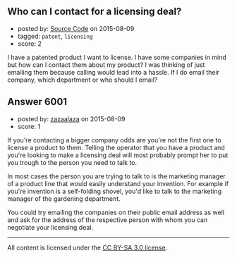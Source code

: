 ## Who can I contact for a licensing deal?

- posted by: [Source Code](https://stackexchange.com/users/6593558/source-code) on 2015-08-09
- tagged: `patent`, `licensing`
- score: 2

<p>I have a patented product I want to license. I have some companies in mind but how can I contact them about my product? I was thinking of just emailing them because calling would lead into a hassle. If I do email their company, which department or who should I email? </p>



## Answer 6001

- posted by: [zazaalaza](https://stackexchange.com/users/4672194/zazaalaza) on 2015-08-09
- score: 1

<p>If you're contacting a bigger company odds are you're not the first one to license a product to them. Telling the operator that you have a product and you're looking to make a licensing deal will most probably prompt her to put you trough to the person you need to talk to.</p>

<p>In most cases the person you are trying to talk to is the marketing manager of a product line that would easily understand your invention. For example if you're invention is a self-folding shovel, you'd like to talk to the marketing manager of the gardening department.</p>

<p>You could try emailing the companies on their public email address as well and ask for the address of the respective person with whom you can negotiate your licensing deal.</p>




---

All content is licensed under the [CC BY-SA 3.0 license](https://creativecommons.org/licenses/by-sa/3.0/).
